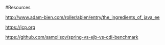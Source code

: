 #Resources

http://www.adam-bien.com/roller/abien/entry/the_ingredients_of_java_ee

https://jcp.org

https://github.com/samolisov/spring-vs-ejb-vs-cdi-benchmark